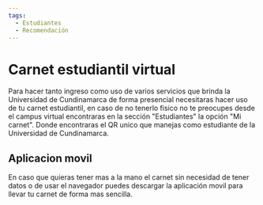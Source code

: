 ```yaml
---
tags:
  - Estudiantes
  - Recomendación
---
```


# Carnet estudiantil virtual

Para hacer tanto ingreso como uso de varios servicios que brinda la Universidad de Cundinamarca de forma presencial necesitaras hacer uso de tu carnet estudiantil, en caso de no tenerlo fisico no te preocupes desde el campus virtual encontraras en la sección "Estudiantes" la opción "Mi carnet". Donde encontraras el QR unico que manejas como estudiante de la Universidad de Cundinamarca.

## Aplicacion movil

En caso que quieras tener mas a la mano el carnet sin necesidad de tener datos o de usar el navegador puedes descargar la aplicación movil para llevar tu carnet de forma mas sencilla.
